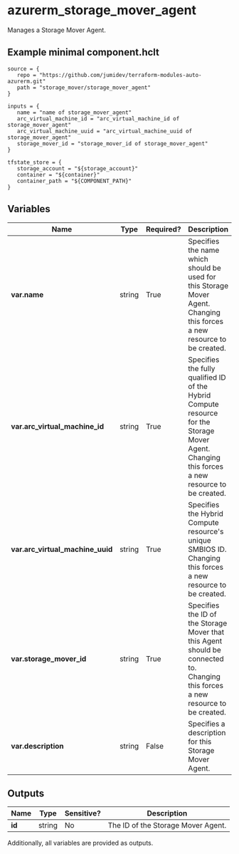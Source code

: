 # azurerm_storage_mover_agent

Manages a Storage Mover Agent.

## Example minimal component.hclt

```hcl
source = {
   repo = "https://github.com/jumidev/terraform-modules-auto-azurerm.git" 
   path = "storage_mover/storage_mover_agent" 
}

inputs = {
   name = "name of storage_mover_agent" 
   arc_virtual_machine_id = "arc_virtual_machine_id of storage_mover_agent" 
   arc_virtual_machine_uuid = "arc_virtual_machine_uuid of storage_mover_agent" 
   storage_mover_id = "storage_mover_id of storage_mover_agent" 
}

tfstate_store = {
   storage_account = "${storage_account}" 
   container = "${container}" 
   container_path = "${COMPONENT_PATH}" 
}

```

## Variables

| Name | Type | Required? |  Description |
| ---- | ---- | --------- |  ----------- |
| **var.name** | string | True | Specifies the name which should be used for this Storage Mover Agent. Changing this forces a new resource to be created. | 
| **var.arc_virtual_machine_id** | string | True | Specifies the fully qualified ID of the Hybrid Compute resource for the Storage Mover Agent. Changing this forces a new resource to be created. | 
| **var.arc_virtual_machine_uuid** | string | True | Specifies the Hybrid Compute resource's unique SMBIOS ID. Changing this forces a new resource to be created. | 
| **var.storage_mover_id** | string | True | Specifies the ID of the Storage Mover that this Agent should be connected to. Changing this forces a new resource to be created. | 
| **var.description** | string | False | Specifies a description for this Storage Mover Agent. | 



## Outputs

| Name | Type | Sensitive? | Description |
| ---- | ---- | --------- | --------- |
| **id** | string | No  | The ID of the Storage Mover Agent. | 

Additionally, all variables are provided as outputs.
